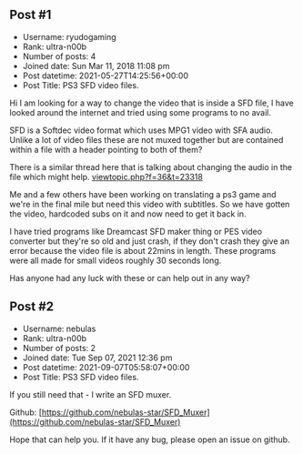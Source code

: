 ## Post #1
- Username: ryudogaming
- Rank: ultra-n00b
- Number of posts: 4
- Joined date: Sun Mar 11, 2018 11:08 pm
- Post datetime: 2021-05-27T14:25:56+00:00
- Post Title: PS3 SFD video files.

Hi I am looking for a way to change the video that is inside a SFD file, I have looked around the internet and tried using some programs to no avail.

SFD is a Softdec video format which uses MPG1 video with SFA audio. Unlike a lot of video files these are not muxed together but are contained within a file with a header pointing to both of them? 

There is a similar thread here that is talking about changing the audio in the file which might help. 
[viewtopic.php?f=36&t=23318](https://forum.xentax.com/viewtopic.php?f=36&t=23318)

Me and a few others have been working on translating a ps3 game and we're in the final mile but need this video with subtitles. So we have gotten the video, hardcoded subs on it and now need to get it back in. 

I have tried programs like Dreamcast SFD maker thing or PES video converter but they're so old and just crash, if they don't crash they give an error because the video file is about 22mins in length. These programs were all made for small videos roughly 30 seconds long.

Has anyone had any luck with these or can help out in any way?
## Post #2
- Username: nebulas
- Rank: ultra-n00b
- Number of posts: 2
- Joined date: Tue Sep 07, 2021 12:36 pm
- Post datetime: 2021-09-07T05:58:07+00:00
- Post Title: PS3 SFD video files.

If you still need that - I write an SFD muxer.

Github:
[https://github.com/nebulas-star/SFD_Muxer](https://github.com/nebulas-star/SFD_Muxer)

Hope that can help you. If it have any bug, please open an issue on github.
